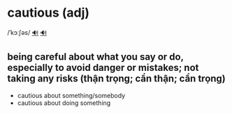 # cautious (adj)

/ˈkɔːʃəs/ [🔊](https://www.oxfordlearnersdictionaries.com/media/english/uk_pron/c/cau/cauti/cautious__gb_2.mp3) [🔊](https://www.oxfordlearnersdictionaries.com/media/english/us_pron/c/cau/cauti/cautious__us_1.mp3)

## being careful about what you say or do, especially to avoid danger or mistakes; not taking any risks (thận trọng; cẩn thận; cẩn trọng)

- cautious about something/somebody
- cautious about doing something